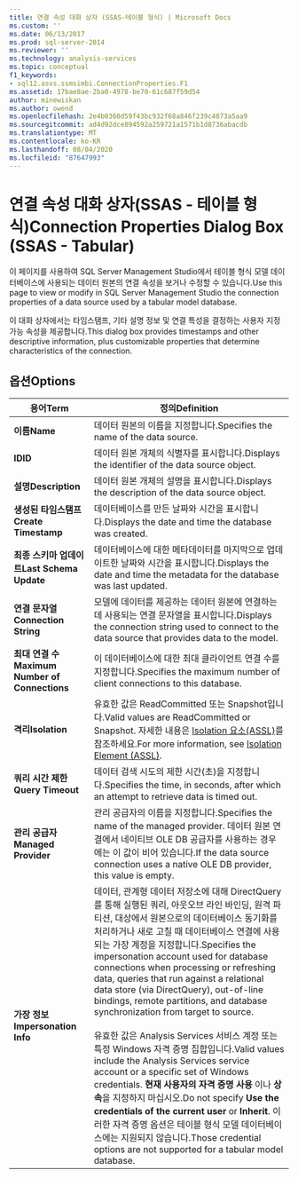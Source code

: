 ```yaml
---
title: 연결 속성 대화 상자 (SSAS-테이블 형식) | Microsoft Docs
ms.custom: ''
ms.date: 06/13/2017
ms.prod: sql-server-2014
ms.reviewer: ''
ms.technology: analysis-services
ms.topic: conceptual
f1_keywords:
- sql12.asvs.ssmsimbi.ConnectionProperties.F1
ms.assetid: 17bae8ae-2ba0-4978-be70-61c687f59d54
author: minewiskan
ms.author: owend
ms.openlocfilehash: 2e4b0360d59f43bc932f68a846f239c4873a5aa9
ms.sourcegitcommit: ad4d92dce894592a259721a1571b1d8736abacdb
ms.translationtype: MT
ms.contentlocale: ko-KR
ms.lasthandoff: 08/04/2020
ms.locfileid: "87647993"
---
```

# <a name="connection-properties-dialog-box-ssas---tabular"></a><span data-ttu-id="83c3f-102">연결 속성 대화 상자(SSAS - 테이블 형식)</span><span class="sxs-lookup"><span data-stu-id="83c3f-102">Connection Properties Dialog Box (SSAS - Tabular)</span></span>
  <span data-ttu-id="83c3f-103">이 페이지를 사용하여 SQL Server Management Studio에서 테이블 형식 모델 데이터베이스에 사용되는 데이터 원본의 연결 속성을 보거나 수정할 수 있습니다.</span><span class="sxs-lookup"><span data-stu-id="83c3f-103">Use this page to view or modify in SQL Server Management Studio the connection properties of a data source used by a tabular model database.</span></span>  
  
 <span data-ttu-id="83c3f-104">이 대화 상자에서는 타임스탬프, 기타 설명 정보 및 연결 특성을 결정하는 사용자 지정 가능 속성을 제공합니다.</span><span class="sxs-lookup"><span data-stu-id="83c3f-104">This dialog box provides timestamps and other descriptive information, plus customizable properties that determine characteristics of the connection.</span></span>  
  
## <a name="options"></a><span data-ttu-id="83c3f-105">옵션</span><span class="sxs-lookup"><span data-stu-id="83c3f-105">Options</span></span>  
  
|<span data-ttu-id="83c3f-106">용어</span><span class="sxs-lookup"><span data-stu-id="83c3f-106">Term</span></span>|<span data-ttu-id="83c3f-107">정의</span><span class="sxs-lookup"><span data-stu-id="83c3f-107">Definition</span></span>|  
|----------|----------------|  
|<span data-ttu-id="83c3f-108">**이름**</span><span class="sxs-lookup"><span data-stu-id="83c3f-108">**Name**</span></span>|<span data-ttu-id="83c3f-109">데이터 원본의 이름을 지정합니다.</span><span class="sxs-lookup"><span data-stu-id="83c3f-109">Specifies the name of the data source.</span></span>|  
|<span data-ttu-id="83c3f-110">**ID**</span><span class="sxs-lookup"><span data-stu-id="83c3f-110">**ID**</span></span>|<span data-ttu-id="83c3f-111">데이터 원본 개체의 식별자를 표시합니다.</span><span class="sxs-lookup"><span data-stu-id="83c3f-111">Displays the identifier of the data source object.</span></span>|  
|<span data-ttu-id="83c3f-112">**설명**</span><span class="sxs-lookup"><span data-stu-id="83c3f-112">**Description**</span></span>|<span data-ttu-id="83c3f-113">데이터 원본 개체의 설명을 표시합니다.</span><span class="sxs-lookup"><span data-stu-id="83c3f-113">Displays the description of the data source object.</span></span>|  
|<span data-ttu-id="83c3f-114">**생성된 타임스탬프**</span><span class="sxs-lookup"><span data-stu-id="83c3f-114">**Create Timestamp**</span></span>|<span data-ttu-id="83c3f-115">데이터베이스를 만든 날짜와 시간을 표시합니다.</span><span class="sxs-lookup"><span data-stu-id="83c3f-115">Displays the date and time the database was created.</span></span>|  
|<span data-ttu-id="83c3f-116">**최종 스키마 업데이트**</span><span class="sxs-lookup"><span data-stu-id="83c3f-116">**Last Schema Update**</span></span>|<span data-ttu-id="83c3f-117">데이터베이스에 대한 메타데이터를 마지막으로 업데이트한 날짜와 시간을 표시합니다.</span><span class="sxs-lookup"><span data-stu-id="83c3f-117">Displays the date and time the metadata for the database was last updated.</span></span>|  
|<span data-ttu-id="83c3f-118">**연결 문자열**</span><span class="sxs-lookup"><span data-stu-id="83c3f-118">**Connection String**</span></span>|<span data-ttu-id="83c3f-119">모델에 데이터를 제공하는 데이터 원본에 연결하는 데 사용되는 연결 문자열을 표시합니다.</span><span class="sxs-lookup"><span data-stu-id="83c3f-119">Displays the connection string used to connect to the data source that provides data to the model.</span></span>|  
|<span data-ttu-id="83c3f-120">**최대 연결 수**</span><span class="sxs-lookup"><span data-stu-id="83c3f-120">**Maximum Number of Connections**</span></span>|<span data-ttu-id="83c3f-121">이 데이터베이스에 대한 최대 클라이언트 연결 수를 지정합니다.</span><span class="sxs-lookup"><span data-stu-id="83c3f-121">Specifies the maximum number of client connections to this database.</span></span>|  
|<span data-ttu-id="83c3f-122">**격리**</span><span class="sxs-lookup"><span data-stu-id="83c3f-122">**Isolation**</span></span>|<span data-ttu-id="83c3f-123">유효한 값은 ReadCommitted 또는 Snapshot입니다.</span><span class="sxs-lookup"><span data-stu-id="83c3f-123">Valid values are ReadCommitted or Snapshot.</span></span> <span data-ttu-id="83c3f-124">자세한 내용은 [Isolation 요소&#40;ASSL&#41;](https://docs.microsoft.com/bi-reference/assl/properties/isolation-element-assl)를 참조하세요.</span><span class="sxs-lookup"><span data-stu-id="83c3f-124">For more information, see [Isolation Element &#40;ASSL&#41;](https://docs.microsoft.com/bi-reference/assl/properties/isolation-element-assl).</span></span>|  
|<span data-ttu-id="83c3f-125">**쿼리 시간 제한**</span><span class="sxs-lookup"><span data-stu-id="83c3f-125">**Query Timeout**</span></span>|<span data-ttu-id="83c3f-126">데이터 검색 시도의 제한 시간(초)을 지정합니다.</span><span class="sxs-lookup"><span data-stu-id="83c3f-126">Specifies the time, in seconds, after which an attempt to retrieve data is timed out.</span></span>|  
|<span data-ttu-id="83c3f-127">**관리 공급자**</span><span class="sxs-lookup"><span data-stu-id="83c3f-127">**Managed Provider**</span></span>|<span data-ttu-id="83c3f-128">관리 공급자의 이름을 지정합니다.</span><span class="sxs-lookup"><span data-stu-id="83c3f-128">Specifies the name of the managed provider.</span></span> <span data-ttu-id="83c3f-129">데이터 원본 연결에서 네이티브 OLE DB 공급자를 사용하는 경우에는 이 값이 비어 있습니다.</span><span class="sxs-lookup"><span data-stu-id="83c3f-129">If the data source connection uses a native OLE DB provider, this value is empty.</span></span>|  
|<span data-ttu-id="83c3f-130">**가장 정보**</span><span class="sxs-lookup"><span data-stu-id="83c3f-130">**Impersonation Info**</span></span>|<span data-ttu-id="83c3f-131">데이터, 관계형 데이터 저장소에 대해 DirectQuery를 통해 실행된 쿼리, 아웃오브 라인 바인딩, 원격 파티션, 대상에서 원본으로의 데이터베이스 동기화를 처리하거나 새로 고칠 때 데이터베이스 연결에 사용되는 가장 계정을 지정합니다.</span><span class="sxs-lookup"><span data-stu-id="83c3f-131">Specifies the impersonation account used for database connections when processing or refreshing data, queries that run against a relational data store (via DirectQuery), out-of-line bindings, remote partitions, and database synchronization from target to source.</span></span><br /><br /> <span data-ttu-id="83c3f-132">유효한 값은 Analysis Services 서비스 계정 또는 특정 Windows 자격 증명 집합입니다.</span><span class="sxs-lookup"><span data-stu-id="83c3f-132">Valid values include the Analysis Services service account or a specific set of Windows credentials.</span></span> <span data-ttu-id="83c3f-133">**현재 사용자의 자격 증명 사용** 이나 **상속**을 지정하지 마십시오.</span><span class="sxs-lookup"><span data-stu-id="83c3f-133">Do not specify **Use the credentials of the current user** or **Inherit**.</span></span> <span data-ttu-id="83c3f-134">이러한 자격 증명 옵션은 테이블 형식 모델 데이터베이스에는 지원되지 않습니다.</span><span class="sxs-lookup"><span data-stu-id="83c3f-134">Those credential options are not supported for a tabular model database.</span></span>|  
  
  
